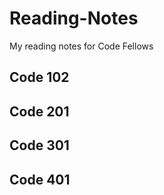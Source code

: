 # Reading-Notes
My reading notes for Code Fellows

## Code 102

## Code 201

## Code 301

## Code 401
